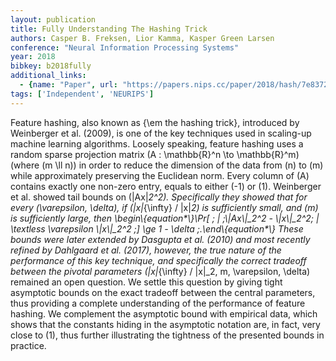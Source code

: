 ```yaml
---
layout: publication
title: Fully Understanding The Hashing Trick
authors: Casper B. Freksen, Lior Kamma, Kasper Green Larsen
conference: "Neural Information Processing Systems"
year: 2018
bibkey: b2018fully
additional_links:
  - {name: "Paper", url: "https://papers.nips.cc/paper/2018/hash/7e83722522e8aeb7512b7075311316b7-Abstract.html"}
tags: ['Independent', 'NEURIPS']
---
```

Feature hashing, also known as \{\em the hashing trick\}, introduced by Weinberger et al. (2009), is one of the key techniques used in scaling-up machine learning algorithms. Loosely speaking, feature hashing uses a random sparse projection matrix \(A : \mathbb\{R\}^n \to \mathbb\{R\}^m\) (where \(m \ll n\)) in order to reduce the dimension of the data from \(n\) to \(m\) while approximately preserving the Euclidean norm. Every column of \(A\) contains exactly one non-zero entry, equals to either \(-1\) or \(1\). Weinberger et al. showed tail bounds on \(\|Ax\|_2^2\). Specifically they showed that for every \(\varepsilon, \delta\), if \(\|x\|_{\infty} / \|x\|_2\) is sufficiently small, and \(m\) is sufficiently large, then \begin\\{equation*\\}\Pr[ \; \| \;\\|Ax\\|\_2^2 - \\|x\\|\_2^2\; \| \textless \varepsilon \\|x\\|\_2^2 \;] \ge 1 - \delta \;.\end\\{equation*\\} These bounds were later extended by Dasgupta et al. (2010) and most recently refined by Dahlgaard et al. (2017), however, the true nature of the performance of this key technique, and specifically the correct tradeoff between the pivotal parameters \(\|x\|_{\infty} / \|x\|_2, m, \varepsilon, \delta\) remained an open question. We settle this question by giving tight asymptotic bounds on the exact tradeoff between the central parameters, thus providing a complete understanding of the performance of feature hashing. We complement the asymptotic bound with empirical data, which shows that the constants hiding in the asymptotic notation are, in fact, very close to \(1\), thus further illustrating the tightness of the presented bounds in practice.

